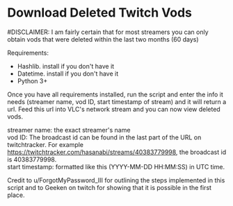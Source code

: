 # Download Deleted Twitch Vods

#DISCLAIMER: I am fairly certain that for most streamers you can only obtain vods that were deleted within the last two months (60 days)

Requirements:
- Hashlib. install if you don't have it
- Datetime. install if you don't have it
- Python 3+  
 

Once you have all requirements installed, run the script and enter the info it needs (streamer name, vod ID, start timestamp of stream) and it will return a url. Feed this url into VLC's network stream and you can now view deleted vods.  

streamer name: the exact streamer's name  
vod ID: The broadcast id can be found in the last part of the URL on twitchtracker. For example https://twitchtracker.com/hasanabi/streams/40383779998, the broadcast id is 40383779998.  
start timestamp: formatted like this (YYYY-MM-DD HH:MM:SS) in UTC time.  

Credit to u/ForgotMyPassword_III for outlining the steps implemented in this script and to Geeken on twitch for showing that it is possible in the first place. 
